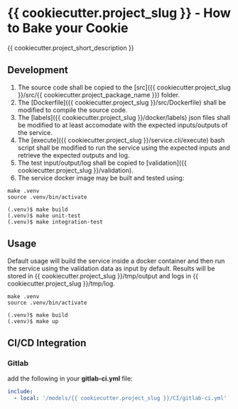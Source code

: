 # {{ cookiecutter.project_slug }} - How to Bake your Cookie

{{ cookiecutter.project_short_description }}

## Development

1. The source code shall be copied to the [src]({{ cookiecutter.project_slug }}/src/{{ cookiecutter.project_package_name }}) folder.
2. The [Dockerfile]({{ cookiecutter.project_slug }}/src/Dockerfile) shall be modified to compile the source code.
3. The [labels]({{ cookiecutter.project_slug }}/docker/labels) json files shall be modified to at least accomodate with the expected inputs/outputs of the service.
4. The [execute]({{ cookiecutter.project_slug }}/service.cli/execute) bash script shall be modified to run the service using the expected inputs and retrieve the expected outputs and log.
5. The test input/output/log shall be copied to [validation]({{ cookiecutter.project_slug }}/validation).
6. The service docker image may be built and tested using:

``` console
make .venv
source .venv/bin/activate

(.venv)$ make build
(.venv)$ make unit-test
(.venv)$ make integration-test
```

## Usage

Default usage will build the service inside a docker container and then run the service using the validation data as input by default.
Results will be stored in {{ cookiecutter.project_slug }}/tmp/output and logs in {{ cookiecutter.project_slug }}/tmp/log.

```console
make .venv
source .venv/bin/activate

(.venv)$ make build
(.venv)$ make up
```

## CI/CD Integration

### Gitlab

add the following in your __gitlab-ci.yml__ file:

```yaml
include:
  - local: '/models/{{ cookiecutter.project_slug }}/CI/gitlab-ci.yml'
```
